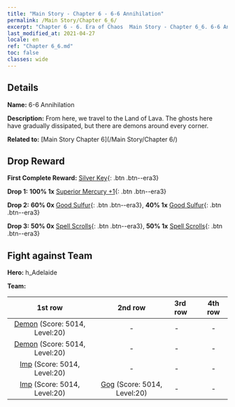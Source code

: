 ```yaml
---
title: "Main Story - Chapter 6 - 6-6 Annihilation"
permalink: /Main Story/Chapter 6_6/
excerpt: "Chapter 6 - 6. Era of Chaos  Main Story - Chapter 6_6. 6-6 Annihilation"
last_modified_at: 2021-04-27
locale: en
ref: "Chapter 6_6.md"
toc: false
classes: wide
---
```


## Details

 **Name:** 6-6 Annihilation

 **Description:** From here, we travel to the Land of Lava. The ghosts here have gradually dissipated, but there are demons around every corner.

 **Related to:** [Main Story Chapter 6](/Main Story/Chapter 6/)

## Drop Reward

 **First Complete Reward:** [Silver Key](/Items/con_693/){: .btn .btn--era3}

 **Drop 1:** **100% 1x** [Superior Mercury +1](/Items/mat_21/){: .btn .btn--era3}

 **Drop 2:** **60% 0x** [Good Sulfur](/Items/mat_15/){: .btn .btn--era3}, **40% 1x** [Good Sulfur](/Items/mat_15/){: .btn .btn--era3}

 **Drop 3:** **50% 0x** [Spell Scrolls](/Items/con_694/){: .btn .btn--era3}, **50% 1x** [Spell Scrolls](/Items/con_694/){: .btn .btn--era3}


## Fight against Team
 **Hero:** h_Adelaide

 **Team:**


  | 1st row | 2nd row | 3rd row | 4th row |
  |:----:|:----:|:----|:----:|
  | [Demon](/units/Demon/) (Score: 5014, Level:20)  | - | - | - |
  | [Demon](/units/Demon/) (Score: 5014, Level:20)  | - | - | - |
  | [Imp](/units/Imp/) (Score: 5014, Level:20)  | - | - | - |
  | [Imp](/units/Imp/) (Score: 5014, Level:20)  | [Gog](/units/Gog/) (Score: 5014, Level:20)  | - | - |


